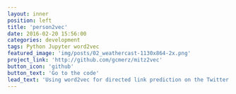 ```yaml
---
layout: inner
position: left
title: 'person2vec'
date: 2016-02-20 15:56:00
categories: development
tags: Python Jupyter word2vec
featured_image: 'img/posts/02_weathercast-1130x864-2x.png'
project_link: 'http://github.com/gcmerz/mitz2vec'
button_icon: 'github'
button_text: 'Go to the code' 
lead_text: 'Using word2vec for directed link prediction on the Twitter social network graph'
---
```

